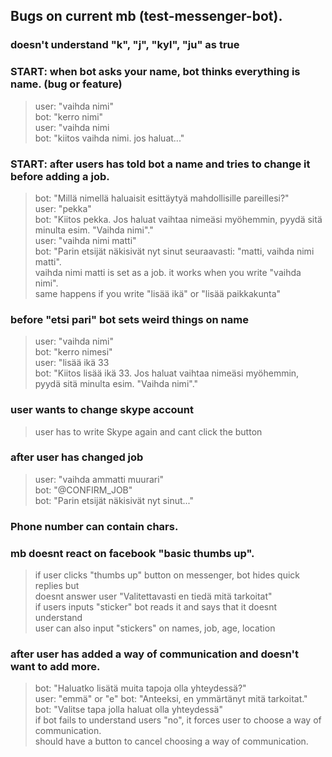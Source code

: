 ## Bugs on current mb (test-messenger-bot).

### doesn't understand "k", "j", "kyl", "ju" as true

### START: when bot asks your name, bot thinks everything is name. (bug or feature)
>user: "vaihda nimi"  
bot: "kerro nimi"  
user: "vaihda nimi  
bot: "kiitos vaihda nimi. jos haluat..."  

### START: after users has told bot a name and tries to change it before adding a job.
>bot: "Millä nimellä haluaisit esittäytyä mahdollisille pareillesi?"  
user: "pekka"  
bot: "Kiitos pekka. Jos haluat vaihtaa nimeäsi myöhemmin, pyydä sitä minulta esim. "Vaihda nimi"."  
user: "vaihda nimi matti"  
bot: "Parin etsijät näkisivät nyt sinut seuraavasti: "matti, vaihda nimi matti".  
vaihda nimi matti is set as a job. it works when you write "vaihda nimi".  
same happens if you write "lisää ikä" or "lisää paikkakunta"  

### before "etsi pari" bot sets weird things on name
>user: "vaihda nimi"  
bot: "kerro nimesi"  
user: "lisää ikä 33  
bot: "Kiitos lisää ikä 33. Jos haluat vaihtaa nimeäsi myöhemmin, pyydä sitä minulta esim. "Vaihda nimi"."  

### user wants to change skype account
>user has to write Skype again and cant click the button  

### after user has changed job
>user: "vaihda ammatti muurari"  
bot: "@CONFIRM_JOB"  
bot: "Parin etsijät näkisivät nyt sinut..."  
 
### Phone number can contain chars.

### mb doesnt react on facebook "basic thumbs up". 
>if user clicks "thumbs up" button on messenger, bot hides quick replies but  
doesnt answer user "Valitettavasti en tiedä mitä tarkoitat"  
if users inputs "sticker" bot reads it and says that it doesnt understand  
user can also input "stickers" on names, job, age, location  

### after user has added a way of communication and doesn't want to add more.
>bot: "Haluatko lisätä muita tapoja olla yhteydessä?"  
user: "emmä" or "e"
bot: "Anteeksi, en ymmärtänyt mitä tarkoitat."  
bot: "Valitse tapa jolla haluat olla yhteydessä"  
if bot fails to understand users "no", it forces user to choose a way of communication.  
should have a button to cancel choosing a way of communication.  
